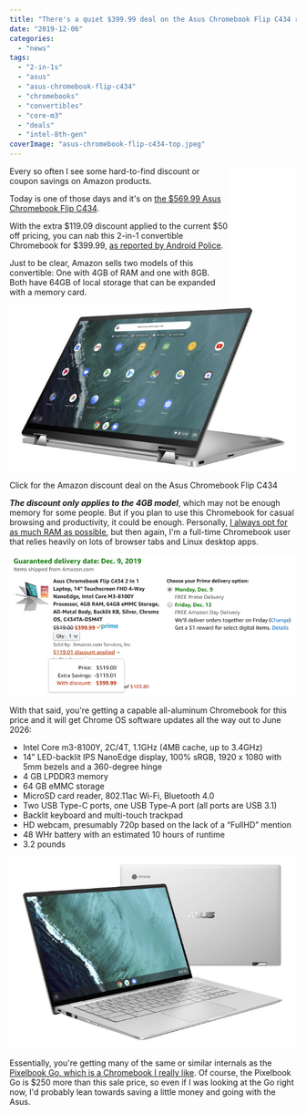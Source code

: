 ```yaml
---
title: "There's a quiet $399.99 deal on the Asus Chromebook Flip C434 right now"
date: "2019-12-06"
categories: 
  - "news"
tags: 
  - "2-in-1s"
  - "asus"
  - "asus-chromebook-flip-c434"
  - "chromebooks"
  - "convertibles"
  - "core-m3"
  - "deals"
  - "intel-8th-gen"
coverImage: "asus-chromebook-flip-c434-top.jpeg"
---
```


<iframe style="width:120px;height:240px;" marginwidth="0" marginheight="0" align="right" scrolling="no" frameborder="0" src="//ws-na.amazon-adsystem.com/widgets/q?ServiceVersion=20070822&amp;OneJS=1&amp;Operation=GetAdHtml&amp;MarketPlace=US&amp;source=ss&amp;ref=as_ss_li_til&amp;ad_type=product_link&amp;tracking_id=aboutchromebo-20&amp;language=en_US&amp;marketplace=amazon&amp;region=US&amp;placement=B07Q2RB6BY&amp;asins=B07Q2RB6BY&amp;linkId=69afdc0bbe4b7aa06c28bce971dbf8f4&amp;show_border=true&amp;link_opens_in_new_window=true"></iframe>

Every so often I see some hard-to-find discount or coupon savings on Amazon products.

Today is one of those days and it's on [the $569.99 Asus Chromebook Flip C434](https://www.amazon.com/Chromebook-Touchscreen-Processor-All-Metal-C434TA-DSM4T/dp/B07Q2RB6BY/).

With the extra $119.09 discount applied to the current $50 off pricing, you can nab this 2-in-1 convertible Chromebook for $399.99, [as reported by Android Police](https://www.androidpolice.com/2019/12/05/asus-chromebook-flip-c434-deal/).

Just to be clear, Amazon sells two models of this convertible: One with 4GB of RAM and one with 8GB. Both have 64GB of local storage that can be expanded with a memory card.

[![](images/c4346.jpg)](https://www.amazon.com/Chromebook-Touchscreen-Processor-All-Metal-C434TA-DSM4T/dp/B07Q2RB6BY/)

Click for the Amazon discount deal on the Asus Chromebook Flip C434

**_The discount only applies to the 4GB model_**, which may not be enough memory for some people. But if you plan to use this Chromebook for casual browsing and productivity, it could be enough. Personally, [I always opt for as much RAM as possible](https://www.aboutchromebooks.com/news/acer-chromebook-spin-13-with-16-gb-ram-should-you-buy-one/), but then again, I'm a full-time Chromebook user that relies heavily on lots of browser tabs and Linux desktop apps.

![](images/Screenshot-2019-12-06-at-12.08.17-PM.png)

With that said, you're getting a capable all-aluminum Chromebook for this price and it will get Chrome OS software updates all the way out to June 2026:

- Intel Core m3-8100Y, 2C/4T, 1.1GHz (4MB cache, up to 3.4GHz)
- 14” LED-backlit IPS NanoEdge display, 100% sRGB, 1920 x 1080 with 5mm bezels and a 360-degree hinge
- 4 GB LPDDR3 memory
- 64 GB eMMC storage
- MicroSD card reader, 802.11ac Wi-Fi, Bluetooth 4.0
- Two USB Type-C ports, one USB Type-A port (all ports are USB 3.1)
- Backlit keyboard and multi-touch trackpad
- HD webcam, presumably 720p based on the lack of a “FullHD” mention
- 48 WHr battery with an estimated 10 hours of runtime
- 3.2 pounds

![](images/c4343.jpg)

Essentially, you're getting many of the same or similar internals as the [Pixelbook Go, which is a Chromebook I really like](https://www.aboutchromebooks.com/news/pixelbook-go-review-a-premium-price-validated-by-a-premium-device/). Of course, the Pixelbook Go is $250 more than this sale price, so even if I was looking at the Go right now, I'd probably lean towards saving a little money and going with the Asus.
